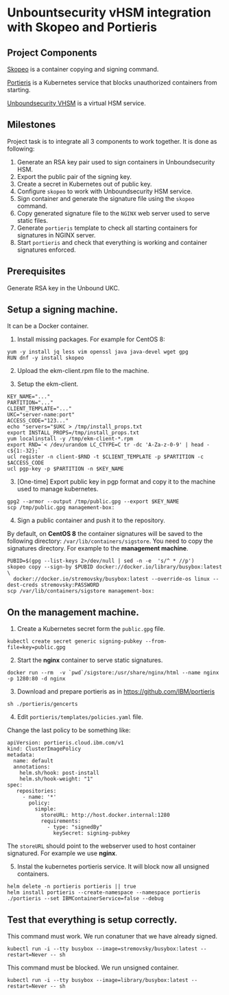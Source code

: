 # Unbountsecurity vHSM integration with Skopeo and Portieris

## Project Components

[Skopeo](https://github.com/containers/skopeo) is a container copying and signing command.

[Portieris](https://github.com/IBM/portieris) is a Kubernetes service that blocks unauthorized containers from starting.

[Unboundsecurity VHSM](https://www.unboundsecurity.com/) is a virtual HSM service.

## Milestones

Project task is to integrate all 3 components to work together. It is done as following:
1. Generate an RSA key pair used to sign containers in Unboundsecurity HSM.
1. Export the public pair of the signing key.
1. Create a secret in Kubernetes out of public key.
1. Configure ``skopeo`` to work with Unboundsecurity HSM service.
1. Sign container and generate the signature file using the ``skopeo`` command.
1. Copy generated signature file to the ``NGINX`` web server used to serve static files.
1. Generate ``portieris`` template to check all starting containers for signatures in NGINX server.
1. Start ``portieris`` and check that everything is working and container signatures enforced.

## Prerequisites
Generate RSA key in the Unbound UKC.

## Setup a signing machine.
It can be a Docker container.

1. Install missing packages. For example for CentOS 8:
```
yum -y install jq less vim openssl java java-devel wget gpg
RUN dnf -y install skopeo
```

2. Upload the ekm-client.rpm file to the machine.

3. Setup the ekm-client.
```
KEY_NAME="..."
PARTITION="..."
CLIENT_TEMPLATE="..."
UKC="server-name:port"
ACCESS_CODE="123..."
echo "servers="$UKC > /tmp/install_props.txt
export INSTALL_PROPS=/tmp/install_props.txt
yum localinstall -y /tmp/ekm-client-*.rpm
export RND=`< /dev/urandom LC_CTYPE=C tr -dc 'A-Za-z-0-9' | head -c${1:-32};`
ucl register -n client-$RND -t $CLIENT_TEMPLATE -p $PARTITION -c $ACCESS_CODE
ucl pgp-key -p $PARTITION -n $KEY_NAME
```

3. [One-time] Export public key in pgp format and copy it to the machine used to manage kubernetes.

```
gpg2 --armor --output /tmp/public.gpg --export $KEY_NAME
scp /tmp/public.gpg management-box:
```

4. Sign a public container and push it to the repository.

By default, on **CentOS 8** the container signatures will be saved to the following directory: ```/var/lib/containers/sigstore```.
You need to copy the signatures directory. For example to the **management machine**.

```
PUBID=$(gpg --list-keys 2>/dev/null | sed -n -e  's/^ * //p')
skopeo copy --sign-by $PUBID docker://docker.io/library/busybox:latest \
  docker://docker.io/stremovsky/busybox:latest --override-os linux --dest-creds stremovsky:PASSWORD
scp /var/lib/containers/sigstore management-box:
```

## On the management machine.

1. Create a Kubernetes secret form the ```public.gpg``` file.
```
kubectl create secret generic signing-pubkey --from-file=key=public.gpg
```

2. Start the **nginx** container to serve static signatures.

```
docker run --rm  -v `pwd`/sigstore:/usr/share/nginx/html --name nginx -p 1280:80 -d nginx
```

3. Download and prepare portieris as in https://github.com/IBM/portieris

```
sh ./portieris/gencerts
```

4. Edit ```portieris/templates/policies.yaml``` file.

Change the last policy to be something like:

```
apiVersion: portieris.cloud.ibm.com/v1
kind: ClusterImagePolicy
metadata:
  name: default
  annotations:
    helm.sh/hook: post-install
    helm.sh/hook-weight: "1"
spec:
   repositories:
     - name: '*'
       policy:
         simple:
           storeURL: http://host.docker.internal:1280
           requirements:
             - type: "signedBy"
               keySecret: signing-pubkey
```

The ```storeURL``` should point to the webserver used to host container signatured. For example we use **nginx**.

5. Instal the kubernetes portieris service. It will block now all unsigned containers.

```
helm delete -n portieris portieris || true
helm install portieris --create-namespace --namespace portieris ./portieris --set IBMContainerService=false --debug
```

## Test that everything is setup correctly.

This command must work. We run conatuner that we have already signed.
```
kubectl run -i --tty busybox --image=stremovsky/busybox:latest --restart=Never -- sh
```

This command must be blocked. We run unsigned container.
```
kubectl run -i --tty busybox --image=library/busybox:latest --restart=Never -- sh
```
